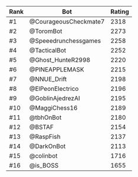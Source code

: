 Rank|Bot|Rating
---|---|---
#1|@CourageousCheckmate7|2318
#2|@ToromBot|2273
#3|@Speeedrunchessgames|2258
#4|@TacticalBot|2252
#5|@Ghost_HunteR2998|2220
#6|@PINEAPPLEMASK|2215
#7|@NNUE_Drift|2198
#8|@ElPeonElectrico|2196
#9|@GoblinAjedrezAI|2195
#10|@MaggiChess16|2189
#11|@tbhOnBot|2180
#12|@BSTAF|2154
#13|@RaspFish|2137
#14|@DarkOnBot|2113
#15|@colinbot|1716
#16|@is_BOSS|1655
